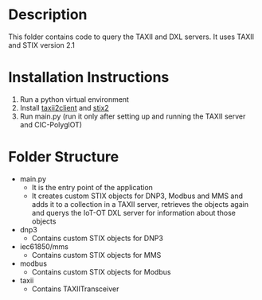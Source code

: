 # Description
This folder contains code to query the TAXII and DXL servers. It uses TAXII and STIX version 2.1


# Installation Instructions
1. Run a python virtual environment
2. Install [taxii2client](https://pypi.org/project/taxii2-client/) and [stix2](https://pypi.org/project/stix2/)
3. Run main.py (run it only after setting up and running the TAXII server and CIC-PolyglOT)

# Folder Structure

* main.py
    * It is the entry point of the application
    * It creates custom STIX objects for DNP3, Modbus and MMS and adds it to a collection in a TAXII server, retrieves the objects again and querys the IoT-OT DXL server for information about those objects
* dnp3
    * Contains custom STIX objects for DNP3
* iec61850/mms
    * Contains custom STIX objects for MMS
* modbus
    * Contains custom STIX objects for Modbus
* taxii
    * Contains TAXIITransceiver